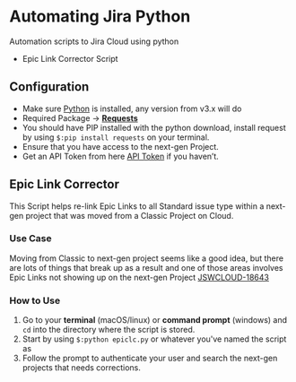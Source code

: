 # Automating Jira Python
Automation scripts to Jira Cloud using python

* Epic Link Corrector Script

## Configuration
* Make sure [Python](https://www.python.org/downloads/) is installed, any version from v3.x will do
* Required Package → **[Requests](http://python-requests.org)**
* You should have PIP installed with the python download, install request by using `$:pip install requests` on your terminal.
* Ensure that you have access to the next-gen Project.
* Get an API Token from here [API Token](https://id.atlassian.com/manage/api-tokens) if you haven’t.

## Epic Link Corrector
This Script helps re-link Epic Links to all Standard issue type within a next-gen project that was moved from a Classic Project on Cloud.

### Use Case
Moving from Classic to next-gen project seems like a good idea, but there are lots of things that break up as a result and one of those areas involves Epic Links not showing up on the next-gen Project [JSWCLOUD-18643](https://jira.atlassian.com/browse/JSWCLOUD-18643)

### How to Use
1. Go to your **terminal** (macOS/linux) or **command prompt** (windows) and `cd` into the directory where the script is stored.
2. Start by using `$:python epiclc.py` or whatever you've named the script as
3. Follow the prompt to authenticate your user and search the next-gen projects that needs corrections.
